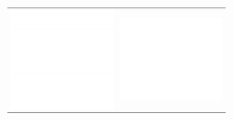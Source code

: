 <table>
 <tr>
    <td>
        <img src="/metrics.classic.svg" alt="Metrics Classic">
        <br>
        <img src="/metrics.plugin.isocalendar.halfyear.svg" alt="Metrics IsoCalendar Half Year">
        <br>
        <img src="/metrics.plugin.languages.details.svg" alt="Metrics Language Details">
    </td>
    <td>
        <img src="/metrics.plugin.anilist.svg" alt="Metrics Anilist">
    </td>
 </tr>
</table>
